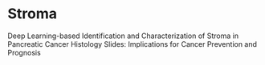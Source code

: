 # Stroma
Deep Learning-based Identification and Characterization of Stroma in Pancreatic Cancer Histology Slides: Implications for Cancer Prevention and Prognosis

